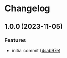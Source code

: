 # Changelog

## 1.0.0 (2023-11-05)


### Features

* initial commit ([4cab97e](https://github.com/jagreehal/jagreehal-temp-github-repo/commit/4cab97e44947d211153d8e0e010a35d5bcb546b3))
